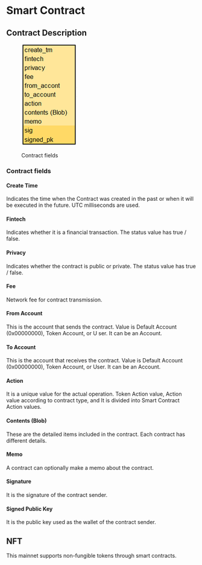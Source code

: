 # Smart Contract

## Contract Description

<figure><img src="../../../.gitbook/assets/image (1) (3).png" alt=""><figcaption><p>Contract fields</p></figcaption></figure>

### Contract fields

#### Create Time

Indicates the time when the Contract was created in the past or when it will be executed in the future. UTC milliseconds are used.

#### Fintech

Indicates whether it is a financial transaction. The status value has true / false.

#### Privacy

Indicates whether the contract is public or private. The status value has true / false.

#### Fee

Network fee for contract transmission.

#### From Account

This is the account that sends the contract. Value is Default Account (0x00000000), Token Account, or U ser. It can be an Account.

#### To Account

This is the account that receives the contract. Value is Default Account (0x00000000), Token Account, or User. It can be an Account.

#### Action

It is a unique value for the actual operation. Token Action value, Action value according to contract type, and It is divided into Smart Contract Action values.

#### Contents (Blob)

These are the detailed items included in the contract. Each contract has different details.

#### Memo

A contract can optionally make a memo about the contract.

#### Signature

It is the signature of the contract sender.

#### Signed Public Key

It is the public key used as the wallet of the contract sender.

## NFT

This mainnet supports non-fungible tokens through smart contracts.
